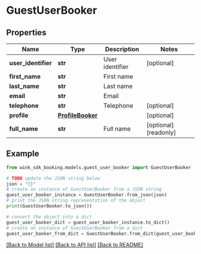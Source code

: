 # GuestUserBooker


## Properties

Name | Type | Description | Notes
------------ | ------------- | ------------- | -------------
**user_identifier** | **str** | User identifier | [optional] 
**first_name** | **str** | First name | 
**last_name** | **str** | Last name | 
**email** | **str** | Email | 
**telephone** | **str** | Telephone | [optional] 
**profile** | [**ProfileBooker**](ProfileBooker.md) |  | [optional] 
**full_name** | **str** | Full name | [optional] [readonly] 

## Example

```python
from wink_sdk_booking.models.guest_user_booker import GuestUserBooker

# TODO update the JSON string below
json = "{}"
# create an instance of GuestUserBooker from a JSON string
guest_user_booker_instance = GuestUserBooker.from_json(json)
# print the JSON string representation of the object
print(GuestUserBooker.to_json())

# convert the object into a dict
guest_user_booker_dict = guest_user_booker_instance.to_dict()
# create an instance of GuestUserBooker from a dict
guest_user_booker_from_dict = GuestUserBooker.from_dict(guest_user_booker_dict)
```
[[Back to Model list]](../README.md#documentation-for-models) [[Back to API list]](../README.md#documentation-for-api-endpoints) [[Back to README]](../README.md)


